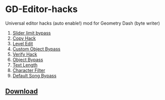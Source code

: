 # GD-Editor-hacks
Universal editor hacks (auto enable!) mod for Geometry Dash
(byte writer)
<ol>
<li><a href="https://github.com/user95401/GD-Editor-hacks">Slider limit bypass</a></li>
<li><a href="https://github.com/user95401/GD-Editor-hacks">Copy Hack</a></li>
<li><a href="https://github.com/user95401/GD-Editor-hacks">Level Edit</a></li>
<li><a href="https://github.com/user95401/GD-Editor-hacks">Custom Object Bypass</a></li>
<li><a href="https://github.com/user95401/GD-Editor-hacks">Verify Hack</a></li>
<li><a href="https://github.com/user95401/GD-Editor-hacks">Object Bypass</a></li>
<li><a href="https://github.com/user95401/GD-Editor-hacks">Text Length</a></li>
<li><a href="https://github.com/user95401/GD-Editor-hacks">Character Filter</a></li>
<li><a href="https://github.com/user95401/GD-Editor-hacks">Default Song Bypass</a></li>
</ol>

<h2><a href="https://github.com/user95401/GD-Editor-hacks/releases/download/Download/GD.Editor.hacks.by.user666.zip">Download</a></h2>
